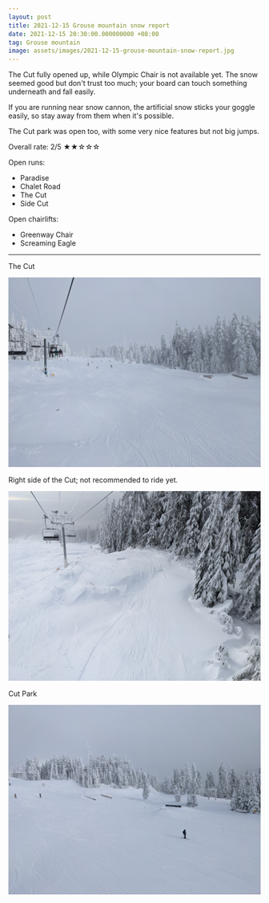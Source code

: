 ```yaml
---
layout: post
title: 2021-12-15 Grouse mountain snow report
date: 2021-12-15 20:30:00.000000000 +08:00
tag: Grouse mountain
image: assets/images/2021-12-15-grouse-mountain-snow-report.jpg
---
```

The Cut fully opened up, while Olympic Chair is not available yet. The snow seemed good but don't trust too much; your board can touch something underneath and fall easily.

If you are running near snow cannon, the artificial snow sticks your goggle easily, so stay away from them when it's possible.

The Cut park was open too, with some very nice features but not big jumps.

Overall rate: 2/5 ★★☆☆☆

Open runs:

* Paradise
* Chalet Road
* The Cut
* Side Cut

Open chairlifts:

* Greenway Chair
* Screaming Eagle

---

The Cut

![](/assets/images/2021-12-15-the-cut.jpg)

Right side of the Cut; not recommended to ride yet.

![](/assets/images/2021-12-15-right-side-of-cut.jpg)

Cut Park

![](/assets/images/2021-12-15-cut-park.png)

